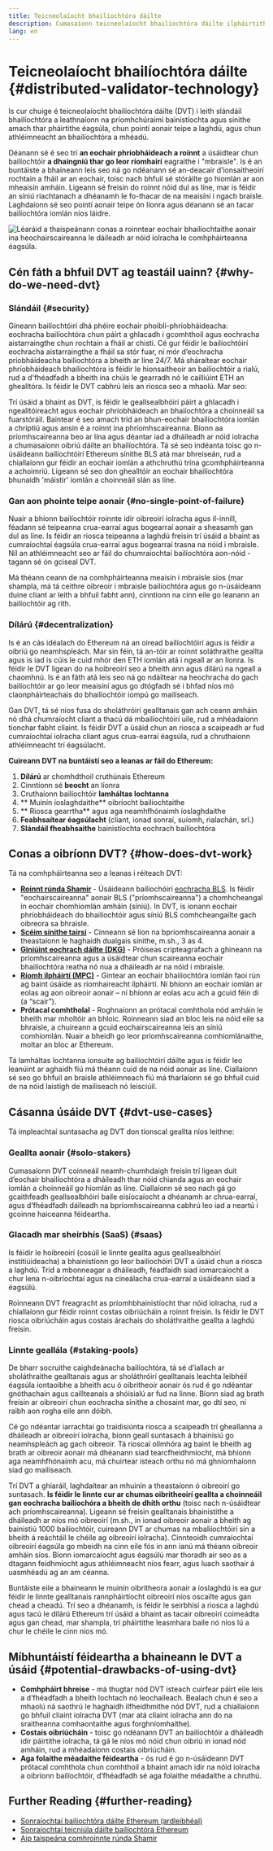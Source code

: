 ```yaml
---
title: Teicneolaíocht bhailíochtóra dáilte
description: Cumasaíonn teicneolaíocht bhailíochtóra dáilte ilpháirtithe le hoibriú dáilte a dhéanamh ar bhailíochtóir Ethereum.
lang: en
---
```


# Teicneolaíocht bhailíochtóra dáilte {#distributed-validator-technology}

Is cur chuige é teicneolaíocht bhailíochtóra dáilte (DVT) i leith slándáil bhailíochtóra a leathnaíonn na príomhchúraimí bainistíochta agus sínithe amach thar pháirtithe éagsúla, chun pointí aonair teipe a laghdú, agus chun athléimneacht an bhailíochtóra a mhéadú.

Déanann sé é seo trí **an eochair phríobháideach a roinnt** a úsáidtear chun bailíochtóir **a dhaingniú thar go leor ríomhairí** eagraithe i "mbraisle". Is é an buntáiste a bhaineann leis seo ná go ndéanann sé an-deacair d’ionsaitheoirí rochtain a fháil ar an eochair, toisc nach bhfuil sé stóráilte go hiomlán ar aon mheaisín amháin. Ligeann sé freisin do roinnt nóid dul as líne, mar is féidir an síniú riachtanach a dhéanamh le fo-thacar de na meaisíní i ngach braisle. Laghdaíonn sé seo pointí aonair teipe ón líonra agus déanann sé an tacar bailíochtóra iomlán níos láidre.

![Léaráid a thaispeánann conas a roinntear eochair bhailíochtaithe aonair ina heochairscaireanna le dáileadh ar nóid iolracha le comhpháirteanna éagsúla.](./dvt-cluster.png)

## Cén fáth a bhfuil DVT ag teastáil uainn? {#why-do-we-need-dvt}

### Slándáil {#security}

Gineann bailíochtóirí dhá phéire eochair phoiblí-phríobháideacha: eochracha bailíochtóra chun páirt a ghlacadh i gcomhthoil agus eochracha aistarraingthe chun rochtain a fháil ar chistí. Cé gur féidir le bailíochtóirí eochracha aistarraingthe a fháil sa stór fuar, ní mór d’eochracha príobháideacha bailíochtóra a bheith ar líne 24/7. Má sháraítear eochair phríobháideach bhailíochtóra is féidir le hionsaitheoir an bailíochtóir a rialú, rud a d'fhéadfadh a bheith ina chúis le gearradh nó le cailliúint ETH an ghealltóra. Is féidir le DVT cabhrú leis an riosca seo a mhaolú. Mar seo:

Trí úsáid a bhaint as DVT, is féidir le geallsealbhóirí páirt a ghlacadh i ngealltóireacht agus eochair phríobháideach an bhaiíochtóra a choinneáil sa fuarstóráil. Baintear é seo amach tríd an bhun-eochair bhailíochtóra iomlán a chriptiú agus ansin é a roinnt ina phríomhscaireanna. Bíonn aa príomhscaireanna beo ar lína agus déantar iad a dháileadh ar nóid iolracha a chumasaíonn oibriú dáilte an bhailíochtóra. Tá sé seo indéanta toisc go n-úsáideann bailíochtóirí Ethereum sínithe BLS atá mar bhreiseán, rud a chiallaíonn gur féidir an eochair iomlán a athchruthú trína gcomhpháirteanna a achoimriú. Ligeann sé seo don ghealltóir an eochair bhailíochtóra bhunaidh 'máistir' iomlán a choinneáil slán as líne.

### Gan aon phointe teipe aonair {#no-single-point-of-failure}

Nuair a bhíonn bailíochtóir roinnte idir oibreoirí iolracha agus il-innill, féadann sé teipeanna crua-earraí agus bogearraí aonair a sheasamh gan dul as líne. Is féidir an riosca teipeanna a laghdú freisin trí úsáid a bhaint as cumraíochtaí éagsúla crua-earraí agus bogearraí trasna na nóid i mbraisle. Níl an athléimneacht seo ar fáil do chumraíochtaí bailíochtóra aon-nóid - tagann sé ón gciseal DVT.

Má théann ceann de na comhpháirteanna meaisín i mbraisle síos (mar shampla, má tá ceithre oibreoir i mbraisle bailíochtóra agus go n-úsáideann duine cliant ar leith a bhfuil fabht ann), cinntíonn na cinn eile go leanann an bailíochtóir ag rith.

### Dílárú {#decentralization}

Is é an cás idéalach do Ethereum ná an oiread bailíochtóirí agus is féidir a oibriú go neamhspleách. Mar sin féin, tá an-tóir ar roinnt soláthraithe geallta agus is iad is cúis le cuid mhór den ETH iomlán atá i ngeall ar an líonra. Is féidir le DVT ligean do na hoibreoirí seo a bheith ann agus dílárú na ngeall a chaomhnú. Is é an fáth atá leis seo ná go ndáiltear na heochracha do gach bailíochtóir ar go leor meaisíní agus go dtógfadh sé i bhfad níos mó claonpháirteachais do bhailíochtóir iompú go mailíseach.

Gan DVT, tá sé níos fusa do sholáthróirí gealltanais gan ach ceann amháin nó dhá chumraíocht cliant a thacú dá mbailíochtóirí uile, rud a mhéadaíonn tionchar fabht cliaint. Is féidir DVT a úsáid chun an riosca a scaipeadh ar fud cumraíochtaí iolracha cliant agus crua-earraí éagsúla, rud a chruthaíonn athléimneacht trí éagsúlacht.

**Cuireann DVT na buntáistí seo a leanas ar fáil do Ethereum:**

1. **Dílárú** ar chomhdthoil cruthúnais Ethereum
2. Cinntíonn sé **beocht** an líonra
3. Cruthaíonn bailíochtóir **lamháltas lochtanna**
4. ** Muinín íoslaghdaithe** oibríocht bailíochtaithe
5. ** Riosca gearrtha** agus aga neamhfhónaimh íoslaghdaithe
6. **Feabhsaítear éagsúlacht** (cliant, ionad sonraí, suíomh, rialachán, srl.)
7. **Slándáil fheabhsaithe** bainistíochta eochrach bailíochtóra

## Conas a oibríonn DVT? {#how-does-dvt-work}

Tá na comhpháirteanna seo a leanas i réiteach DVT:

- **[Roinnt rúnda Shamir](https://medium.com/@keylesstech/a-beginners-guide-to-shamir-s-secret-sharing-e864efbf3648)** - Úsáideann bailíochóirí [eochracha BLS](https://en.wikipedia.org/wiki/BLS_digital_signature). Is féidir "eochairscaireanna" aonair BLS ("príomhscaireanna") a chomhcheangal in eochair chomhiomlán amháin (síniú). In DVT, is ionann eochair phríobháideach do bhailíochtóir agus síniú BLS comhcheangailte gach oibreora sa bhraisle.
- **[Scéim sínithe tairsí](https://medium.com/nethermind-eth/threshold-signature-schemes-36f40bc42aca)** - Cinneann sé líon na bpríomhscaireanna aonair a theastaíonn le haghaidh dualgais sínithe, m.sh., 3 as 4.
- **[Giniúint eochrach dáilte (DKG)](https://medium.com/toruslabs/what-distributed-key-generation-is-866adc79620)** - Próiseas cripteagrafach a ghineann na príomhscaireanna agus a úsáidtear chun scaireanna eochair bhailíochtóra reatha nó nua a dháileadh ar na nóid i mbraisle.
- **[Ríomh ilpháirtí (MPC)](https://messari.io/report/applying-multiparty-computation-to-the-world-of-blockchains)** - Gintear an eochair bhailíochtóra iomlán faoi rún ag baint úsáide as ríomhaireacht ilpháirtí. Ní bhíonn an eochair iomlán ar eolas ag aon oibreoir aonair – ní bhíonn ar eolas acu ach a gcuid féin di (a “scair”).
- **Prótacal comhtholal** - Roghnaíonn an prótacal comhthola nód amháin le bheith mar mholtóir an bhloic. Roinneann siad an bloc leis na nóid eile sa bhraisle, a chuireann a gcuid eochairscaireanna leis an síniú comhiomlán. Nuair a bheidh go leor príomhscaireanna comhiomlánaithe, moltar an bloc ar Ethereum.

Tá lamháltas lochtanna ionsuite ag bailíochtóirí dáilte agus is féidir leo leanúint ar aghaidh fiú má théann cuid de na nóid aonair as líne. Ciallaíonn sé seo go bhfuil an braisle athléimneach fiú má tharlaíonn sé go bhfuil cuid de na nóid laistigh de mailíseach nó leisciúil.

## Cásanna úsáide DVT {#dvt-use-cases}

Tá impleachtaí suntasacha ag DVT don tionscal geallta níos leithne:

### Geallta aonair {#solo-stakers}

Cumasaíonn DVT coinneáil neamh-chumhdaigh freisin trí ligean duit d’eochair bhailíochtóra a dháileadh thar nóid chianda agus an eochair iomlán a choinneáil go hiomlán as líne. Ciallaíonn sé seo nach gá go gcaithfeadh geallsealbhóirí baile eisíocaíocht a dhéanamh ar chrua-earraí, agus d’fhéadfadh dáileadh na bpríomhscaireanna cabhrú leo iad a neartú i gcoinne haiceanna féideartha.

### Glacadh mar sheirbhís (SaaS) {#saas}

Is féidir le hoibreoirí (cosúil le linnte geallta agus geallsealbhóirí institiúideacha) a bhainistíonn go leor bailíochóirí DVT a úsáid chun a riosca a laghdú. Tríd a mbonneagar a dháileadh, féadfaidh siad iomarcaíocht a chur lena n-oibríochtaí agus na cineálacha crua-earraí a úsáideann siad a éagsúlú.

Roinneann DVT freagracht as príomhbhainistíocht thar nóid iolracha, rud a chiallaíonn gur féidir roinnt costas oibriúcháin a roinnt freisin. Is féidir le DVT riosca oibriúcháin agus costais árachais do sholáthraithe geallta a laghdú freisin.

### Linnte geallála {#staking-pools}

De bharr socruithe caighdeánacha bailíochtóra, tá sé d’iallach ar sholáthraithe gealltanais agus ar sholáthróirí gealltanais leachta leibhéil éagsúla iontaoibhe a bheith acu ó oibritheoir aonair ós rud é go ndéantar gnóthachain agus caillteanais a shóisialú ar fud na linne. Bíonn siad ag brath freisin ar oibreoirí chun eochracha sínithe a chosaint mar, go dtí seo, ní raibh aon rogha eile ann dóibh.

Cé go ndéantar iarrachtaí go traidisiúnta riosca a scaipeadh trí gheallanna a dháileadh ar oibreoirí iolracha, bíonn geall suntasach á bhainisiú go neamhspleách ag gach oibreoir. Tá rioscaí ollmhóra ag baint le bheith ag brath ar oibreoir aonair má dhéanann siad tearcfheidhmíocht, má bhíonn aga neamhfhónaimh acu, má chuirtear isteach orthu nó má ghníomhaíonn siad go mailíseach.

Trí DVT a ghiaráil, laghdaítear an mhuinín a theastaíonn ó oibreoirí go suntasach. **Is féidir le linnte cur ar chumas oibritheoirí geallta a choinneáil gan eochracha bailíochóra a bheith de dhíth orthu** (toisc nach n-úsáidtear ach príomhscaireanna). Ligeann sé freisin gealltanais bhainistithe a dháileadh ar níos mó oibreoirí (m.sh., in ionad oibreoir aonair a bheith ag bainistiú 1000 bailíochtóir, cuireann DVT ar chumas na mbaliíochtóirí sin a bheith á reáchtáil le chéile ag oibreoirí iolracha). Cinnteoidh cumraíochtaí oibreoirí éagsúla go mbeidh na cinn eile fós in ann ianú má théann oibreoir amháin síos. Bíonn iomarcaíocht agus éagsúlú mar thoradh air seo as a dtagann feidhmíocht agus athléimneacht níos fearr, agus luach saothair á uasmhéadú ag an am céanna.

Buntáiste eile a bhaineann le muinín oibritheora aonair a íoslaghdú is ea gur féidir le linnte gealltanais rannpháirtíocht oibreoirí níos oscailte agus gan chead a cheadú. Trí seo a dhéanamh, is féidir le seirbhísí a riosca a laghdú agus tacú le dílárú Ethereum trí úsáid a bhaint as tacair oibreoirí coimeádta agus gan chead, mar shampla, trí pháirtithe leasmhara baile nó níos lú a chur le chéile le cinn níos mó.

## Míbhuntáistí féideartha a bhaineann le DVT a úsáid {#potential-drawbacks-of-using-dvt}

- **Comhpháirt bhreise** - má thugtar nód DVT isteach cuirfear páirt eile leis a d’fhéadfadh a bheith lochtach nó leochaileach. Bealach chun é seo a mhaolú ná saothrú le haghaidh ilfheidhmithe nód DVT, rud a chiallaíonn go bhfuil cliaint iolracha DVT (mar atá cliaint iolracha ann do na sraitheanna comhaontaithe agus forghníomhaithe).
- **Costais oibriúcháin** - toisc go ndéanann DVT an bailíochtóir a dháileadh idir páirtithe iolracha, tá gá le níos mó nóid chun oibriú in ionad nód amháin, rud a mhéadaíonn costais oibriúcháin.
- **Aga folaithe méadaithe féideartha** - ós rud é go n-úsáideann DVT prótacal comhthola chun comhthoil a bhaint amach idir na nóid iolracha a oibríonn bailíochtóir, d’fhéadfadh sé aga folaithe méadaithe a chruthú.

## Further Reading {#further-reading}

- [Sonraíochtaí bailíochtóra dáilte Ethereum (ardleibhéal)](https://github.com/ethereum/distributed-validator-specs)
- [Sonraíochtaí teicniúla dáilte bailíochtóra Ethereum](https://github.com/ethereum/distributed-validator-specs/tree/dev/src/dvspec)
- [Aip taispeána comhroinnte rúnda Shamir](https://iancoleman.io/shamir/)
